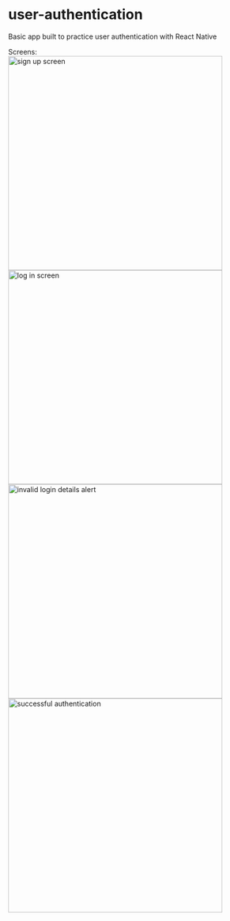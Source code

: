 # user-authentication
Basic app built to practice user authentication with React Native

Screens:
<br>
<img width="433" alt="sign up screen" src="https://github.com/jvckmorvn/user-authentication/assets/68481327/b36b65ab-4b86-419e-bc8d-e63ce1da9cf6">
<br>
<img width="433" alt="log in screen" src="https://github.com/jvckmorvn/user-authentication/assets/68481327/52a51c52-5c07-4e20-9b8d-cb1140dfc336">
<br>
<img width="433" alt="invalid login details alert" src="https://github.com/jvckmorvn/user-authentication/assets/68481327/eaf72f24-98f0-4ad4-b9ea-10725af11eff">
<br>
<img width="433" alt="successful authentication" src="https://github.com/jvckmorvn/user-authentication/assets/68481327/e47793bc-0ea2-4f23-886b-0103fd1479b3">
